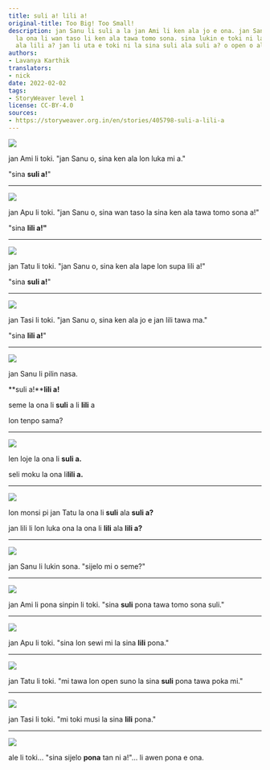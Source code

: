 ```yaml
---
title: suli a! lili a!
original-title: Too Big! Too Small!
description: jan Sanu li suli a la jan Ami li ken ala jo e ona. jan Sanu li lili a
  la ona li wan taso li ken ala tawa tomo sona. sina lukin e toki ni la sina lili
  ala lili a? jan li uta e toki ni la sina suli ala suli a? o open o alasa!
authors:
- Lavanya Karthik
translators:
- nick
date: 2022-02-02
tags:
- StoryWeaver level 1
license: CC-BY-4.0
sources:
- https://storyweaver.org.in/en/stories/405798-suli-a-lili-a
---
```


![](https://storage.googleapis.com/static.storyweaver.org.in/illustration_crops/42853/size7/70fd0452aa6c927e53d76aa9fb3f4ffc.jpg)

jan Ami li toki. "jan Sanu o, sina ken ala lon luka mi a."

"sina **suli a!**"

---

![](https://storage.googleapis.com/static.storyweaver.org.in/illustration_crops/42854/size7/fc8e07ddde1f569112ef4235e88c71fd.jpg)

jan Apu li toki. "jan Sanu o, sina wan taso la sina ken ala tawa tomo sona a!"

"sina **lili a!"**

---

![](https://storage.googleapis.com/static.storyweaver.org.in/illustration_crops/42855/size7/a26479a6b4ec64005cc22f1749c54a41.jpg)

jan Tatu li toki. "jan Sanu o, sina ken ala lape lon supa lili a!"

"sina **suli a!**"

---

![](https://storage.googleapis.com/static.storyweaver.org.in/illustration_crops/42856/size7/0a0aa02709c207420750b383dd405ace.jpg)

jan Tasi li toki. "jan Sanu o, sina ken ala jo e jan lili tawa ma."

"sina **lili a!**"

---

![](https://storage.googleapis.com/static.storyweaver.org.in/illustration_crops/42857/size7/8e306b49594a4a1a1f6c9257e3ba6c31.jpg)

jan Sanu li pilin nasa.

**suli a!****lili a!**

seme la ona li **suli** a li **lili** a

lon tenpo sama?

---

![](https://storage.googleapis.com/static.storyweaver.org.in/illustration_crops/42858/size7/7073e8462a8a47966202a5fd001b4c11.jpg)

len loje la ona li **suli a.**

seli moku la ona li**lili a.**

---

![](https://storage.googleapis.com/static.storyweaver.org.in/illustration_crops/42859/size7/21750c3d9a8ed4ca2fce6dfcc3b28c9f.jpg)

lon monsi pi jan Tatu la ona li **suli** ala **suli a?**

jan lili li lon luka ona la ona li **lili** ala **lili a?**

---

![](https://storage.googleapis.com/static.storyweaver.org.in/illustration_crops/42860/size7/d1e415210fa781719eba663fe762dad9.jpg)

jan Sanu li lukin sona. "sijelo mi o seme?"

---

![](https://storage.googleapis.com/static.storyweaver.org.in/illustration_crops/42861/size7/3b099162b2374757bd97fd8040c13e4d.jpg)

jan Ami li pona sinpin li toki. "sina **suli** pona tawa tomo sona suli."

---

![](https://storage.googleapis.com/static.storyweaver.org.in/illustration_crops/42862/size7/3318453c75b535782d8922b62fd31b28.jpg)

jan Apu li toki. "sina lon sewi mi la sina **lili** pona."

---

![](https://storage.googleapis.com/static.storyweaver.org.in/illustration_crops/42863/size7/f1ab7d3d16aba804b07f37f183bd8c12.jpg)

jan Tatu li toki. "mi tawa lon open suno la sina **suli** pona tawa poka mi."

---

![](https://storage.googleapis.com/static.storyweaver.org.in/illustration_crops/42864/size7/caa5be72b11457da8c4e8b59ee0f0530.jpg)

jan Tasi li toki. "mi toki musi la sina **lili** pona."

---

![](https://storage.googleapis.com/static.storyweaver.org.in/illustration_crops/42865/size7/c3972c18aa973834eca492ae8b92a1d9.jpg)

ale li toki... "sina sijelo **pona** tan ni a!"... li awen pona e ona.
